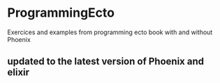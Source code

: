 # ProgrammingEcto

Exercices and examples from programming ecto book with and without Phoenix

## updated to the latest version of Phoenix and elixir
